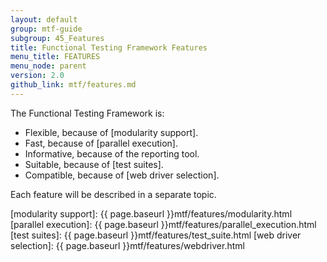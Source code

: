 ```yaml
---
layout: default
group: mtf-guide
subgroup: 45_Features
title: Functional Testing Framework Features
menu_title: FEATURES
menu_node: parent
version: 2.0
github_link: mtf/features.md
---
```


The Functional Testing Framework is:

- Flexible, because of [modularity support].
- Fast, because of [parallel execution].
- Informative, because of the reporting tool.
- Suitable, because of [test suites].
- Compatible, because of [web driver selection].

Each feature will be described in a separate topic.

<!-- LINK DEFINITIONS -->

[modularity support]: {{ page.baseurl }}mtf/features/modularity.html
[parallel execution]: {{ page.baseurl }}mtf/features/parallel_execution.html
[test suites]: {{ page.baseurl }}mtf/features/test_suite.html
[web driver selection]: {{ page.baseurl }}mtf/features/webdriver.html

